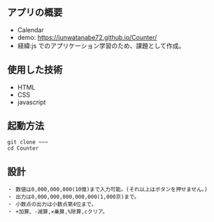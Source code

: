 ## アプリの概要

- Calendar
- demo: https://junwatanabe72.github.io/Counter/
- 経緯:js でのアプリケーション学習のため、課題として作成。

## 使用した技術

- HTML
- CSS
- javascript

## 起動方法

```
git clone ~~~
cd Counter

```

## 設計

```
・ 数値は0,000,000,000(10億)まで入力可能。(それ以上はボタンを押せません。)
・ 出力は0,000,000,000,000,000(1,000京)まで。
・ 小数点の出力は小数点第4位まで。
・ +加算、-減算,×乗算,%除算,cクリア。
```
